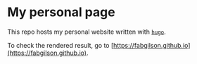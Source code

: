 # My personal page

This repo hosts my personal website written with [`hugo`](https://gohugo.io/).

To check the rendered result, go to [https://fabgilson.github.io](https://fabgilson.github.io).
